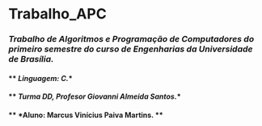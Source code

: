 # Trabalho_APC
### *Trabalho de Algoritmos e Programação de Computadores do primeiro semestre do curso de Engenharias da Universidade de Brasília.*
#### ** *Linguagem: C.**
#### ** *Turma DD, Profesor Giovanni Almeida Santos.**
#### ** *Aluno: Marcus Vinícius Paiva Martins. **
